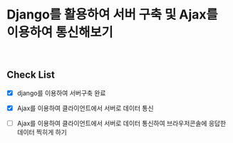 # Django를 활용하여 서버 구축 및 Ajax를 이용하여 통신해보기

<br>

## Check List

- [x] django를 이용하여 서버구축 완료

- [x] Ajax를 이용하여 클라이언트에서 서버로 데이터 통신

- [ ] Ajax를 이용하여 클라이언트에서 서버로 데이터 통신하여 브라우저콘솔에 응답한 데이터 찍히게 하기
